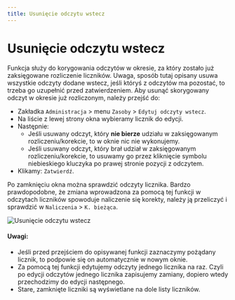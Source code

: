 ```yaml
---
title: Usunięcie odczytu wstecz
---
```


# Usunięcie odczytu wstecz

Funkcja służy do korygowania odczytów w okresie, za który zostało już zaksięgowane rozliczenie liczników. Uwaga, sposób tutaj opisany usuwa wszystkie odczyty dodane wstecz, jeśli któryś z odczytów ma pozostać, to trzeba go uzupełnić przed zatwierdzeniem. Aby usunąć skorygowany odczyt w okresie już rozliczonym, należy przejść do:

- Zakładka `Administracja` > menu `Zasoby` > `Edytuj odczyty wstecz`.
- Na liście z lewej strony okna wybieramy licznik do edycji.
- Następnie:
  - Jeśli usuwany odczyt, który **nie bierze** udziału w zaksięgowanym rozliczeniu/korekcie, to w oknie nic nie wykonujemy.
  - Jeśli usuwany odczyt, który brał udział w zaksięgowanym rozliczeniu/korekcie, to usuwamy go przez kliknięcie symbolu niebieskiego kluczyka po prawej stronie pozycji z odczytem.
- Klikamy: `Zatwierdź`.

Po zamknięciu okna można sprawdzić odczyty licznika. Bardzo prawdopodobne, że zmiana wprowadzona za pomocą tej funkcji w odczytach liczników spowoduje naliczenie się korekty, należy ją przeliczyć i sprawdzić w `Naliczenia` > `K. bieżąca`.

![Usunięcie odczytu wstecz](usodczytwstecz.gif)

#### Uwagi:

- Jeśli przed przejściem do opisywanej funkcji zaznaczymy pożądany licznik, to podpowie się on automatycznie w nowym oknie.
- Za pomocą tej funkcji edytujemy odczyty jednego licznika na raz. Czyli po edycji odczytów jednego licznika zapisujemy zamiany, dopiero wtedy przechodzimy do edycji następnego.
- Stare, zamknięte liczniki są wyświetlane na dole listy liczników.